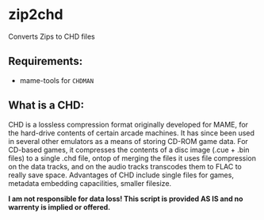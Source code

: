 # zip2chd
Converts Zips to CHD files

## Requirements:

- mame-tools for `CHDMAN`

## What is a CHD:
CHD is a lossless compression format originally developed for MAME, for the hard-drive contents of certain arcade machines. It has since been used in several other emulators as a means of storing CD-ROM game data. For CD-based games, it compresses the contents of a disc image (.cue + .bin files) to a single .chd file, ontop of merging the files it uses file compression on the data tracks, and on the audio tracks transcodes them to FLAC to really save space. Advantages of CHD include single files for games, metadata embedding capacilities, smaller filesize.

**I am not responsible for data loss! This script is provided AS IS and no warrenty is implied or offered.**

